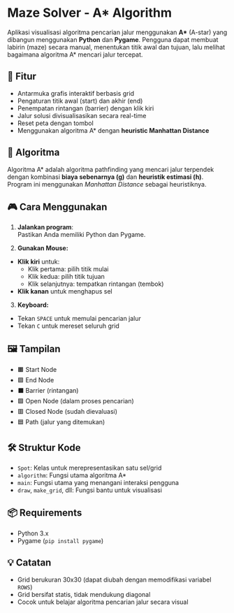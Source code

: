 # Maze Solver - A* Algorithm

Aplikasi visualisasi algoritma pencarian jalur menggunakan **A\*** (A-star) yang dibangun menggunakan **Python** dan **Pygame**. Pengguna dapat membuat labirin (maze) secara manual, menentukan titik awal dan tujuan, lalu melihat bagaimana algoritma A* mencari jalur tercepat.

## 🎯 Fitur

- Antarmuka grafis interaktif berbasis grid
- Pengaturan titik awal (start) dan akhir (end)
- Penempatan rintangan (barrier) dengan klik kiri
- Jalur solusi divisualisasikan secara real-time
- Reset peta dengan tombol
- Menggunakan algoritma A* dengan **heuristic Manhattan Distance**

## 🧠 Algoritma

Algoritma A* adalah algoritma pathfinding yang mencari jalur terpendek dengan kombinasi **biaya sebenarnya (g)** dan **heuristik estimasi (h)**. Program ini menggunakan *Manhattan Distance* sebagai heuristiknya.

## 🎮 Cara Menggunakan

1. **Jalankan program**:  
   Pastikan Anda memiliki Python dan Pygame.
   
2. **Gunakan Mouse:**
- **Klik kiri** untuk:
  - Klik pertama: pilih titik mulai
  - Klik kedua: pilih titik tujuan
  - Klik selanjutnya: tempatkan rintangan (tembok)
- **Klik kanan** untuk menghapus sel

3. **Keyboard:**
- Tekan `SPACE` untuk memulai pencarian jalur
- Tekan `C` untuk mereset seluruh grid

## 🖼️ Tampilan

- 🟧 Start Node
- 🟪 End Node
- ⬛ Barrier (rintangan)
- 🟩 Open Node (dalam proses pencarian)
- 🟥 Closed Node (sudah dievaluasi)
- 🟦 Path (jalur yang ditemukan)

## 🛠️ Struktur Kode

- `Spot`: Kelas untuk merepresentasikan satu sel/grid
- `algorithm`: Fungsi utama algoritma A*
- `main`: Fungsi utama yang menangani interaksi pengguna
- `draw`, `make_grid`, dll: Fungsi bantu untuk visualisasi

## 📦 Requirements

- Python 3.x
- Pygame (`pip install pygame`)

## 💡 Catatan

- Grid berukuran 30x30 (dapat diubah dengan memodifikasi variabel `ROWS`)
- Grid bersifat statis, tidak mendukung diagonal
- Cocok untuk belajar algoritma pencarian jalur secara visual



